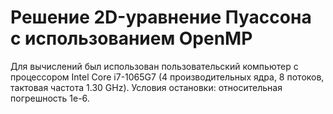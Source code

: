 # Решение 2D-уравнение Пуассона с использованием OpenMP
Для вычислений был использован пользовательский компьютер с процессором Intel Core i7-1065G7 (4 производительных ядра, 8 потоков, тактовая частота 1.30 GHz).
Условия остановки: относительная погрешность 1e-6. 
